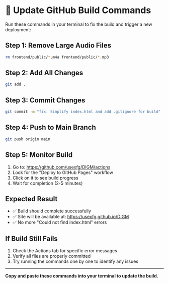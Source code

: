 # 🔄 Update GitHub Build Commands

Run these commands in your terminal to fix the build and trigger a new deployment:

## Step 1: Remove Large Audio Files
```bash
rm frontend/public/*.m4a frontend/public/*.mp3
```

## Step 2: Add All Changes
```bash
git add .
```

## Step 3: Commit Changes
```bash
git commit -m "fix: Simplify index.html and add .gitignore for build"
```

## Step 4: Push to Main Branch
```bash
git push origin main
```

## Step 5: Monitor Build
1. Go to: https://github.com/usexfg/DIGM/actions
2. Look for the "Deploy to GitHub Pages" workflow
3. Click on it to see build progress
4. Wait for completion (2-5 minutes)

## Expected Result
- ✅ Build should complete successfully
- ✅ Site will be available at: https://usexfg.github.io/DIGM
- ✅ No more "Could not find index.html" errors

## If Build Still Fails
1. Check the Actions tab for specific error messages
2. Verify all files are properly committed
3. Try running the commands one by one to identify any issues

---
**Copy and paste these commands into your terminal to update the build.** 